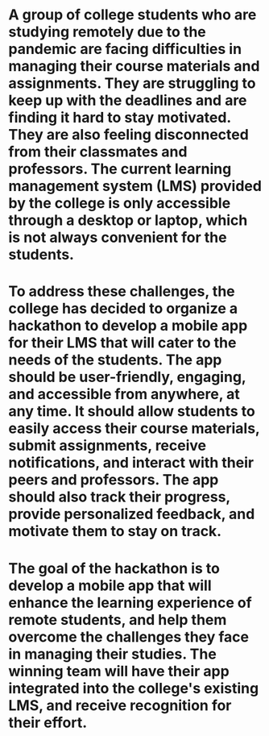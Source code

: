 # A group of college students who are studying remotely due to the pandemic are facing difficulties in managing their course materials and assignments. They are struggling to keep up with the deadlines and are finding it hard to stay motivated. They are also feeling disconnected from their classmates and professors. The current learning management system (LMS) provided by the college is only accessible through a desktop or laptop, which is not always convenient for the students.

# To address these challenges, the college has decided to organize a hackathon to develop a mobile app for their LMS that will cater to the needs of the students. The app should be user-friendly, engaging, and accessible from anywhere, at any time. It should allow students to easily access their course materials, submit assignments, receive notifications, and interact with their peers and professors. The app should also track their progress, provide personalized feedback, and motivate them to stay on track.

# The goal of the hackathon is to develop a mobile app that will enhance the learning experience of remote students, and help them overcome the challenges they face in managing their studies. The winning team will have their app integrated into the college's existing LMS, and receive recognition for their effort.
